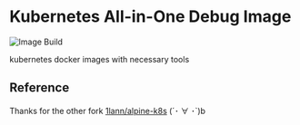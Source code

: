 # Kubernetes All-in-One Debug Image
![Image Build](https://github.com/xiaoxiaosn/debug-image/actions/workflows/build.yaml/badge.svg)

kubernetes docker images with necessary tools 

## Reference
Thanks for the other fork [1lann/alpine-k8s](https://github.com/1lann/alpine-k8s) (´･ ∀ ･`)b

